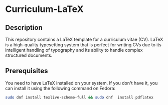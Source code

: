 # Curriculum-LaTeX

## Description
This repository contains a LaTeX template for a curriculum vitae (CV). LaTeX is a high-quality typesetting system that is perfect for writing CVs due to its intelligent handling of typography and its ability to handle complex structured documents.

## Prerequisites
You need to have LaTeX installed on your system. If you don't have it, you can install it using the following command on Fedora:

```bash
sudo dnf install texlive-scheme-full && sudo dnf  install pdflatex

